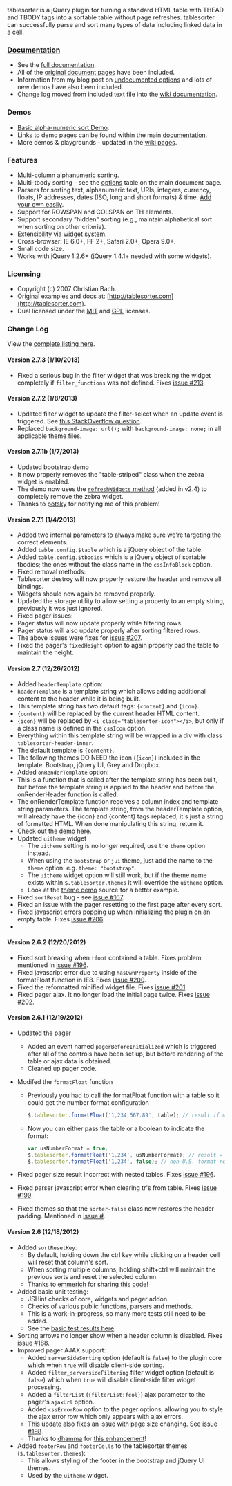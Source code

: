 tablesorter is a jQuery plugin for turning a standard HTML table with THEAD and TBODY tags into a sortable table without page refreshes.
tablesorter can successfully parse and sort many types of data including linked data in a cell.

### [Documentation](http://mottie.github.com/tablesorter/docs/)

* See the [full documentation](http://mottie.github.com/tablesorter/docs/).
* All of the [original document pages](http://tablesorter.com/docs/) have been included.
* Information from my blog post on [undocumented options](http://wowmotty.blogspot.com/2011/06/jquery-tablesorter-missing-docs.html) and lots of new demos have also been included.
* Change log moved from included text file into the [wiki documentation](https://github.com/Mottie/tablesorter/wiki/Change).

### Demos

* [Basic alpha-numeric sort Demo](http://mottie.github.com/tablesorter/).
* Links to demo pages can be found within the main [documentation](http://mottie.github.com/tablesorter/docs/).
* More demos & playgrounds - updated in the [wiki pages](https://github.com/Mottie/tablesorter/wiki).

### Features

* Multi-column alphanumeric sorting.
* Multi-tbody sorting - see the [options](http://mottie.github.com/tablesorter/docs/index.html#options) table on the main document page.
* Parsers for sorting text, alphanumeric text, URIs, integers, currency, floats, IP addresses, dates (ISO, long and short formats) &amp; time. [Add your own easily](http://mottie.github.com/tablesorter/docs/example-parsers.html).
* Support for ROWSPAN and COLSPAN on TH elements.
* Support secondary "hidden" sorting (e.g., maintain alphabetical sort when sorting on other criteria).
* Extensibility via [widget system](http://mottie.github.com/tablesorter/docs/example-widgets.html).
* Cross-browser: IE 6.0+, FF 2+, Safari 2.0+, Opera 9.0+.
* Small code size.
* Works with jQuery 1.2.6+ (jQuery 1.4.1+ needed with some widgets).

### Licensing

* Copyright (c) 2007 Christian Bach.
* Original examples and docs at: [http://tablesorter.com](http://tablesorter.com).
* Dual licensed under the [MIT](http://www.opensource.org/licenses/mit-license.php) and [GPL](http://www.gnu.org/licenses/gpl.html) licenses.

### Change Log

View the [complete listing here](https://github.com/Mottie/tablesorter/wiki/Change).

#### Version 2.7.3 (1/10/2013)

* Fixed a serious bug in the filter widget that was breaking the widget completely if `filter_functions` was not defined. Fixes [issue #213](https://github.com/Mottie/tablesorter/issues/213).

#### Version 2.7.2 (1/8/2013)

* Updated filter widget to update the filter-select when an update event is triggered. See [this StackOverflow question](http://stackoverflow.com/q/14223044/145346).
* Replaced `background-image: url();` with `background-image: none;` in all applicable theme files.

#### Version 2.7.1b (1/7/2013)

* Updated bootstrap demo
 * It now properly removes the "table-striped" class when the zebra widget is enabled.
 * The demo now uses the [`refreshWidgets` method](http://mottie.github.com/tablesorter/docs/index.html#refreshwidgets) (added in v2.4) to completely remove the zebra widget.
 * Thanks to [potsky](https://github.com/Mottie/tablesorter/issues/111#issuecomment-11951369) for notifying me of this problem!

#### Version 2.7.1 (1/4/2013)

* Added two internal parameters to always make sure we're targeting the correct elements.
 * Added `table.config.$table` which is a jQuery object of the table.
 * Added `table.config.$tbodies` which is a jQuery object of sortable tbodies; the ones without the class name in the `cssInfoBlock` option.
* Fixed removal methods:
 * Tablesorter destroy will now properly restore the header and remove all bindings.
 * Widgets should now again be removed properly.
 * Updated the storage utility to allow setting a property to an empty string, previously it was just ignored.
* Fixed pager issues:
 * Pager status will now update properly while filtering rows.
 * Pager status will also update properly after sorting filtered rows.
 * The above issues were fixes for [issue #207](https://github.com/Mottie/tablesorter/issues/207).
 * Fixed the pager's `fixedHeight` option to again properly pad the table to maintain the height.

#### Version 2.7 (12/26/2012)

* Added `headerTemplate` option:
 * `headerTemplate` is a template string which allows adding additional content to the header while it is being built.
 * This template string has two default tags: `{content}` and `{icon}`.
 * `{content}` will be replaced by the current header HTML content.
 * `{icon}` will be replaced by `<i class="tablesorter-icon"></i>`, but only if a class name is defined in the `cssIcon` option.
 * Everything within this template string will be wrapped in a div with class `tablesorter-header-inner`.
 * The default template is `{content}`.
 * The following themes DO NEED the icon (`{icon}`) included in the template: Bootstrap, jQuery UI, Grey and Dropbox.
* Added `onRenderTemplate` option:
 * This is a function that is called after the template string has been built, but before the template string is applied to the header and before the onRenderHeader function is called.
 * The onRenderTemplate function receives a column index and template string parameters. The template string, from the headerTemplate option, will already have the {icon} and {content} tags replaced; it's just a string of formatted HTML. When done manipulating this string, return it.
 * Check out the [demo here](http://mottie.github.com/tablesorter/docs/example-option-render-template.html).
* Updated `uitheme` widget
  * The `uitheme` setting is no longer required, use the `theme` option instead.
  * When using the `bootstrap` or `jui` theme, just add the name to the `theme` option: e.g. `theme: "bootstrap"`.
  * The `uitheme` widget option will still work, but if the theme name exists within `$.tablesorter.themes` it will override the `uitheme` option.
  * Look at the [theme demo](http://mottie.github.com/tablesorter/docs/themes.html) source for a better example.
* Fixed `sortReset` bug - see [issue #167](https://github.com/Mottie/tablesorter/issues/167).
* Fixed an issue with the pager resetting to the first page after every sort.
* Fixed javascript errors popping up when initializing the plugin on an empty table. Fixes [issue #206](https://github.com/Mottie/tablesorter/issues/206).
* 

#### Version 2.6.2 (12/20/2012)

* Fixed sort breaking when `tfoot` contained a table. Fixes problem mentioned in [issue #196](https://github.com/Mottie/tablesorter/issues/196).
* Fixed javascript error due to using `hasOwnProperty` inside of the formatFloat function in IE8. Fixes [issue #200](https://github.com/Mottie/tablesorter/issues/200).
* Fixed the reformatted minified widget file. Fixes [issue #201](https://github.com/Mottie/tablesorter/issues/201).
* Fixed pager ajax. It no longer load the initial page twice. Fixes [issue #202](https://github.com/Mottie/tablesorter/issues/202).

#### Version 2.6.1 (12/19/2012)

* Updated the pager
  * Added an event named `pagerBeforeInitialized` which is triggered after all of the controls have been set up, but before rendering of the table or ajax data is obtained.
  * Cleaned up pager code.
* Modifed the `formatFloat` function
  * Previously you had to call the formatFloat function with a table so it could get the number format configuration

    ```javascript
    $.tablesorter.formatFloat('1,234,567.89', table); // result if usNumberFormat true = 1234567.89
    ```

  * Now you can either pass the table or a boolean to indicate the format:

    ```javascript
    var usNumberFormat = true;
    $.tablesorter.formatFloat('1,234', usNumberFormat); // result = 1234
    $.tablesorter.formatFloat('1,234', false); // non-U.S. format result = 1.234
    ```

* Fixed pager size result incorrect with nested tables. Fixes [issue #196](https://github.com/Mottie/tablesorter/issues/196).
* Fixed parser javascript error when clearing tr's from table. Fixes [issue #199](https://github.com/Mottie/tablesorter/issues/199).
* Fixed themes so that the `sorter-false` class now restores the header padding. Mentioned in [issue #](188).

#### Version 2.6 (12/18/2012)

* Added `sortResetKey`:
  * By default, holding down the ctrl key while clicking on a header cell will reset that column's sort.
  * When sorting multiple columns, holding shift+ctrl will maintain the previous sorts and reset the selected column.
  * Thanks to [emmerich](https://github.com/emmerich) for sharing [this code](https://github.com/Mottie/tablesorter/pull/194)!
* Added basic unit testing:
  * JSHint checks of core, widgets and pager addon.
  * Checks of various public functions, parsers and methods.
  * This is a work-in-progress, so many more tests still need to be added.
  * See the [basic test results here](http://mottie.github.com/tablesorter/test.html).
* Sorting arrows no longer show when a header column is disabled. Fixes [issue #188](https://github.com/Mottie/tablesorter/issues/188).
* Improved pager AJAX support:
  * Added `serverSideSorting` option (default is `false`) to the plugin core which when `true` will disable client-side sorting.
  * Added `filter_serversideFiltering` filter widget option (default is `false`) which when `true` will disable client-side filter widget processing.
  * Added a `filterList` (`{filterList:fcol}`) ajax parameter to the pager's `ajaxUrl` option.
  * Added `cssErrorRow` option to the pager options, allowing you to style the ajax error row which only appears with ajax errors.
  * This update also fixes an issue with page size changing. See [issue #198](https://github.com/Mottie/tablesorter/issues/198).
  * Thanks to [dhamma](https://github.com/dhamma) for [this enhancement](https://github.com/Mottie/tablesorter/pull/183)!
* Added `footerRow` and `footerCells` to the tablesorter themes (`$.tablesorter.themes`):
  * This allows styling of the footer in the bootstrap and jQuery UI themes.
  * Used by the `uitheme` widget.
